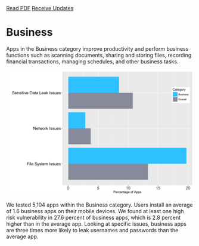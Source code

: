 <div class="cta-banner">
  <a class="cta-banner-pdf" href="https://info.nowsecure.com/2016-NowSecure-mobile-security-report.html">Read PDF<i class="fa fa-file-pdf-o"></i></a>
    <a class="cta-banner-update" href="https://info.nowsecure.com/mobile-security-report-updates.html">Receive Updates<i class="fa fa-bell-o"></i></a>
</div>

# Business

Apps in the Business category improve productivity and perform business functions such as scanning documents, sharing and storing files, recording financial transactions, managing schedules, and other business tasks.

![](assets\05_Business.png)

We tested 5,104 apps within the Business category. Users install an average of 1.6 business apps on their mobile devices. We found at least one high risk vulnerability in 27.6 percent of business apps, which is 2.8 percent higher than in the average app. Looking at specific issues, business apps are three times more likely to leak usernames and passwords than the average app.
